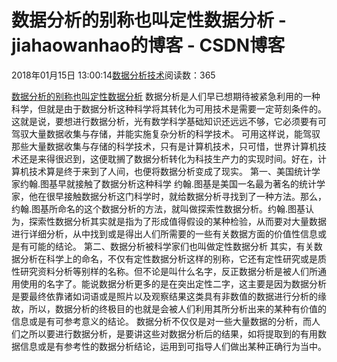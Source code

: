 
# 数据分析的别称也叫定性数据分析 - jiahaowanhao的博客 - CSDN博客


2018年01月15日 13:00:14[数据分析技术](https://me.csdn.net/jiahaowanhao)阅读数：365


[数据分析的别称也叫定性数据分析](http://cda.pinggu.org/view/17213.html)
数据分析是人们早已想期待被紧急利用的一种科学，但就是由于数据分析这种科学将其转化为可用技术是需要一定苛刻条件的。这就是说，要想进行数据分析，光有数学科学基础知识还远远不够，它必须要有可驾驭大量数据收集与存储，并能实施复杂分析的科学技术。
可用这样说，能驾驭那些大量数据收集与存储的科学技术，只有是计算机技术，只可惜，世界计算机技术还是来得很迟到，这便耽搁了数据分析转化为科技生产力的实现时间。好在，计算机技术算是终于来到了人间，也便将数据分析变成了现实。
第一、美国统计学家约翰.图基早就接触了数据分析这种科学
约翰.图基是美国一名最为著名的统计学家，他在很早接触数据分析这门科学时，就给数据分析寻找到了一种方法。那么，约翰.图基所命名的这个数据分析的方法，就叫做探索性数据分析。约翰.图基认为，探索性数据分析其实就是指为了形成值得假设的某种检验，从而要对大量数据进行详细分析，从中找到或是得出人们所需要的一些有关数据方面的价值性信息或是有可能的结论。
第二、数据分析被科学家们也叫做定性数据分析
其实，有关数据分析在科学上的命名，不仅有定性数据分析这样的别称，它还有定性研究或是质性研究资料分析等别样的名称。但不论是叫什么名字，反正数据分析是被人们所通用使用的名字了。能说数据分析更多的是在突出定性二字，这主要是因为数据分析是要最终依靠诸如词语或是照片以及观察结果这类具有非数值的数据进行分析的缘故，所以，数据分析的终极目的也就是会被人们利用其所分析出来的某种有价值的信息或是有可参考意义的结论。
数据分析不仅仅是对一些大量数据的分析，而人们之所以要进行数据分析，是要讲这些对数据分析后的结果，如将提取到的有用数据信息或是有参考性的数据分析结论，运用到可指导人们做出某种正确行为当中。

